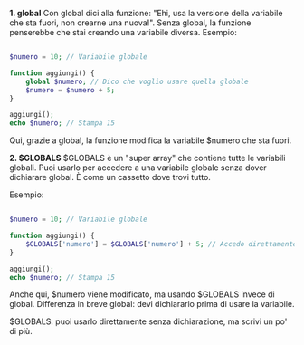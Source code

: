 **1. global**
Con global dici alla funzione: "Ehi, usa la versione della variabile che sta fuori, non crearne una nuova!". Senza global, la funzione penserebbe che stai creando una variabile diversa.
Esempio:

```php

$numero = 10; // Variabile globale

function aggiungi() {
    global $numero; // Dico che voglio usare quella globale
    $numero = $numero + 5;
}

aggiungi();
echo $numero; // Stampa 15
```

Qui, grazie a global, la funzione modifica la variabile $numero che sta fuori.

**2. $GLOBALS**
$GLOBALS è un "super array" che contiene tutte le variabili globali. Puoi usarlo per accedere a una variabile globale senza dover dichiarare global. È come un cassetto dove trovi tutto.

Esempio:

```php

$numero = 10; // Variabile globale

function aggiungi() {
    $GLOBALS['numero'] = $GLOBALS['numero'] + 5; // Accedo direttamente
}

aggiungi();
echo $numero; // Stampa 15
```

Anche qui, $numero viene modificato, ma usando $GLOBALS invece di global.
Differenza in breve
global: devi dichiararlo prima di usare la variabile.

$GLOBALS: puoi usarlo direttamente senza dichiarazione, ma scrivi un po' di più.
